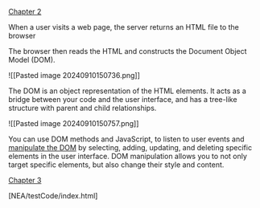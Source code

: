 [Chapter 2](https://nextjs.org/learn/react-foundations/rendering-ui)

When a user visits a web page, the server returns an HTML file to the browser

The browser then reads the HTML and constructs the Document Object Model (DOM).

![[Pasted image 20240910150736.png]]

The DOM is an object representation of the HTML elements. It acts as a bridge between your code and the user interface, and has a tree-like structure with parent and child relationships.

![[Pasted image 20240910150757.png]]

You can use DOM methods and JavaScript, to listen to user events and [manipulate the DOM](https://developer.mozilla.org/docs/Learn/JavaScript/Client-side_web_APIs/Manipulating_documents) by selecting, adding, updating, and deleting specific elements in the user interface. DOM manipulation allows you to not only target specific elements, but also change their style and content.

[Chapter 3](https://nextjs.org/learn/react-foundations/updating-ui-with-javascript)

[NEA/testCode/index.html]

<html>
  <body>
    <div id ="app"></div>
    <script type="text/javascript">
      // Select the div element with 'app' id
      const app = document.getElementById('app');
      
      const header = document.createElement('h1'); // Creates a new h1 element
      
      const text = 'hello.';
      const headerContent = document.createTextNode(text);
      
      header.appendChild(headerContent);
      
      app.appendChild(header);
    </script>
  </body>
</html>
<html>
  <body>
    <div id ="app"></div>
    <script type="text/javascript">
      // Select the div element with 'app' id
      const app = document.getElementById('app');
      
      const header = document.createElement('h1'); // Creates a new h1 element
      
      const text = 'hello.';
      const headerContent = document.createTextNode(text);
      
      header.appendChild(headerContent);
      
      app.appendChild(header);
    </script>
  </body>
</html>
<html>
  <body>
    <div id ="app"></div>
    <script type="text/javascript">
      // Select the div element with 'app' id
      const app = document.getElementById('app');
      
      const header = document.createElement('h1'); // Creates a new h1 element
      
      const text = 'hello.';
      const headerContent = document.createTextNode(text);
      
      header.appendChild(headerContent);
      
      app.appendChild(header);
    </script>
  </body>
</html>
```html
<html>
  <body>
    <div id ="app"></div>
    <script type="text/javascript">
      // Select the div element with 'app' id
      const app = document.getElementById('app');
      
      const header = document.createElement('h1'); // Creates a new h1 element
      
      const text = 'hello.';
      const headerContent = document.createTextNode(text);
      
      header.appendChild(headerContent);
      
      app.appendChild(header);
    </script>
  </body>
</html>
```

## HTML vs. the DOM

If you look at the DOM elements inside your [browser developer tools](https://developer.mozilla.org/docs/Learn/Common_questions/Tools_and_setup/What_are_browser_developer_tools), you will notice the DOM includes the `<h1>` element. The DOM of the page is different from the source code - or in other words, the original HTML file you created.

![[Pasted image 20240910151328.png]]

This is because the HTML represents the **initial page content**, whereas the DOM represents the **updated page content** which was changed by the JavaScript code you wrote.

Updating the DOM with plain JavaScript is very powerful but verbose. You've written all this code to add an `<h1>` element with some text:

```html
<script type="text/javascript">
  const app = document.getElementById('app');
  const header = document.createElement('h1');
  const text = 'Develop. Preview. Ship.';
  const headerContent = document.createTextNode(text);
  header.appendChild(headerContent);
  app.appendChild(header);
</script>```


## Imperative vs Declarative programming

The code above is a good example of **imperative** **programming.** You're writing the steps for **how** the user interface should be updated. But when it comes to building user interfaces, a declarative approach is often preferred because it can speed up the development process. Instead of having to write DOM methods, it would be helpful if developers were able to declare **what** they want to show (in this case, an `h1` tag with some text).

In other words, **imperative programming** is like giving a chef step-by-step instructions on how to make a pizza. **Declarative programming** is like ordering a pizza without being concerned about the steps it takes to make the pizza. 

---

## Getting started with react

[Chapter 4](https://nextjs.org/learn/react-foundations/getting-started-with-react)

lots of syntax specifics and JSX is a compiler for react

---

### Building UI

React core concepts:

There are three core concepts of React that you'll need to be familiar with to start building React applications. These are:

- Components
- Props
- State

## Creating components

In React, components are **functions.** Inside your `script` tag, create a new function called `header`:

```html
<script type="text/jsx">
  const app = document.getElementById("app")
 
  function header() {
  }
 
  const root = ReactDOM.createRoot(app);
  root.render(<h1>Develop. Preview. Ship.</h1>);
</script>
```

A component is a function that **returns UI elements**. Inside the return statement of the function, you can write JSX:

```html
<script type="text/jsx">
  const app = document.getElementById("app")
 
  function header() {
     return (<h1>Develop. Preview. Ship.</h1>)
   }
 
  const root = ReactDOM.createRoot(app);
  root.render(<h1>Develop. Preview. Ship.</h1>);
</script>
```

To render this component to the DOM, pass it as the first argument in the `root.render()` method:

```html
<script type="text/jsx">
  const app = document.getElementById("app")
 
  function header() {
     return (<h1>Develop. Preview. Ship.</h1>)
   }
 
  const root = ReactDOM.createRoot(app);
  root.render(header);
</script>
```

But, wait a second. If you try to run the code above in your browser, you'll get an error. To get this to work, there are two things you have to do:

First, React components should be capitalized to distinguish them from plain HTML and JavaScript:

```js
function Header() {
  return <h1>Develop. Preview. Ship.</h1>;
}
 
const root = ReactDOM.createRoot(app);
// Capitalize the React Component
root.render(Header);
```

Second, you use React components the same way you'd use regular HTML tags, with angle brackets `<>`:

```js
function Header() {
  return <h1>Develop. Preview. Ship.</h1>;
}
 
const root = ReactDOM.createRoot(app);
root.render(<Header />);
```


## Nesting components

Applications usually include more content than a single component. You can **nest** React components inside each other like you would regular HTML elements.

In your example, create a new component called `HomePage`:

```js
function Header() {
  return <h1>Develop. Preview. Ship.</h1>;
}
 
function HomePage() {
  return <div></div>;
}
 
const root = ReactDOM.createRoot(app);
root.render(<Header />);
```

Then nest the `<Header>` component inside the new `<HomePage>`component:

```js
function Header() {
  return <h1>Develop. Preview. Ship.</h1>;
}
 
function HomePage() {
  return (
    <div>
      {/* Nesting the Header component */}
      <Header />
    </div>
  );
}
 
const root = ReactDOM.createRoot(app);
root.render(<Header />);
```

## Component trees

You can keep nesting React components this way to form component trees.

![[Pasted image 20240916112156.png]]

For example, your top-level `HomePage` component could hold a `Header`, an `Article`, and a `Footer` Component. And each of those components could in turn have their own child components and so on. For example, the `Header` component could contain a `Logo`, `Title` and `Navigation` component.

This modular format allows you to reuse components in different places inside your app.

In your project, since `<HomePage>` is now your top-level component, you can pass it to the `root.render()` method:

```js
function Header() {
  return <h1>Develop. Preview. Ship.</h1>;
}
 
function HomePage() {
  return (
    <div>
      <Header />
    </div>
  );
}
 
const root = ReactDOM.createRoot(app);
root.render(<HomePage />);
```

[Your First Component](https://react.dev/learn/your-first-component)
[Importing and Exporting Components](https://react.dev/learn/importing-and-exporting-components)


---

## Displaying Data with Props

So far, if you were to reuse your `<Header />` component, it would display the same content both times.

```js
function Header() {
  return <h1>Develop. Preview. Ship.</h1>;
}
 
function HomePage() {
  return (
    <div>
      <Header />
      <Header />
    </div>
  );
}
```

But what if you want to pass different text or you don't know the information ahead of time because you're fetching data from an external source?

Regular HTML elements have attributes that you can use to pass pieces of information that change the behavior of those elements. For example, changing the `src` attribute of an `<img>` element changes the image that is shown. Changing the `href` attribute of an `<a>` tag changes the destination of the link.

In the same way, you can pass pieces of information as properties to React components. These are called `props`. Take for instance, the possible variations of a button:

![[Pasted image 20240916112452.png]]

Similar to a JavaScript function, you can design components that accept custom arguments (or props) that change the component's behavior or what is visibly shown when it's rendered to the screen. Then, you can pass down these props from parent components to child components.


## Using props

In your `HomePage` component, you can pass a custom `title` prop to the `Header` component, just like you'd pass HTML attributes:

```js
function HomePage() {
  return (
    <div>
      <Header title="React" />
    </div>
  );
}
```

And `Header`, the child component, can accept those props as its first **function parameter**:

```js
function Header(props) {
  return <h1>Develop. Preview. Ship.</h1>;
}
```

If you `console.log()` props, you can see that it's an **object** with a title property.

```js
function Header(props) {
  console.log(props); // { title: "React" }
  return <h1>Develop. Preview. Ship.</h1>;
}
```

Since props is an object, you can use [**object destructuring**](https://developer.mozilla.org/docs/Web/JavaScript/Reference/Operators/Destructuring_assignment) to explicitly name the values of props inside your function parameters:

```js
function Header({ title }) {
  console.log(title); // "React"
  return <h1>Develop. Preview. Ship.</h1>;
}
```

Then you can replace the content of the `<h1>` tag with your title variable.

```js
function Header({ title }) {
  console.log(title);
  return <h1>title</h1>;
}
```

If you open your file in the browser, you will see that it is displaying the actual word "title". This is because React thinks you're intending to render a plain text string to the DOM.

You need a way to tell React that this is a JavaScript variable.

---

## Using variables in JSX

To use the `title` prop, add **curly braces** `{}`. These are a special JSX syntax that allows you to write regular JavaScript directly inside your JSX markup.

```js
function Header({ title }) {
  console.log(title);
  return <h1>{title}</h1>;
}
```

You can think of curly braces as a way to enter "JavaScript land" while you are in "JSX land". You can add any **JavaScript expression** (something that evaluates to a single value) inside curly braces. For example:

An **object property** with dot notation:

```js
function Header(props) {
  return <h1>{props.title}</h1>;
}
```

A **template literal**:

```js
function Header({ title }) {
  return <h1>{`Cool ${title}`}</h1>;
}
```

The **returned value of a function**:

```js
function createTitle(title) {
  if (title) {
    return title;
  } else {
    return 'Default title';
  }
}
 
function Header({ title }) {
  return <h1>{createTitle(title)}</h1>;
}
```

Or **ternary operators**:

```js
function Header({ title }) {
  return <h1>{title ? title : 'Default Title'}</h1>;
}
```

You can now pass any string to your title prop, or, if you used the ternary operator, you could even not pass a title prop at all, since you've accounted for the default case in your component:

```js
function Header({ title }) {
  return <h1>{title ? title : 'Default title'}</h1>;
}
 
function HomePage() {
  return (
    <div>
      <Header />
    </div>
  );
}
```

Your component now accepts a generic title prop which you can reuse in different parts of your application. All you need to do is change the title string:

```js
function HomePage() {
  return (
    <div>
      <Header title="React" />
      <Header title="A new title" />
    </div>
  );
}
```


---

## Iterating through lists

It's common to have data that you need to show as a list. You can use array methods to manipulate your data and generate UI elements that are identical in style but hold different pieces of information.

Add the following array of names to your `HomePage` component:

```js
function HomePage() {
  const names = ['Ada Lovelace', 'Grace Hopper', 'Margaret Hamilton'];
 
  return (
    <div>
      <Header title="Develop. Preview. Ship." />
      <ul>
        {names.map((name) => (
          <li>{name}</li>
        ))}
      </ul>
    </div>
  );
}
```

You can then use the `array.map()` method to iterate over the array and use an **arrow function** to map a name to a list item:

```js
function HomePage() {
  const names = ['Ada Lovelace', 'Grace Hopper', 'Margaret Hamilton'];
 
  return (
    <div>
      <Header title="Develop. Preview. Ship." />
      <ul>
        {names.map((name) => (
          <li>{name}</li>
        ))}
      </ul>
    </div>
  );
}
```

Notice how you've used curly braces to weave in and out of "JavaScript" and "JSX" land.

If you run this code, React will give us a warning about a missing `key` prop. This is because React needs something to uniquely identify items in an array so it knows which elements to update in the DOM.

You can use the names for now since they are currently unique, but it's recommended to use something guaranteed to be unique, like an item ID.

```js
function HomePage() {
  const names = ['Ada Lovelace', 'Grace Hopper', 'Margaret Hamilton'];
 
  return (
    <div>
      <Header title="Develop. Preview. Ship." />
      <ul>
        {names.map((name) => (
          <li key={name}>{name}</li>
        ))}
      </ul>
    </div>
  );
}
```

[Passing props to a component](https://react.dev/learn/passing-props-to-a-component)
[Rendering lists](https://react.dev/learn/rendering-lists)
[Conditional rendering](https://react.dev/learn/conditional-rendering)

---

## Adding Interactivity with State

Let's explore how React helps us add interactivity with **state** and **event handlers**.

As an example, let's create a "Like" button inside your `HomePage` component. First, add a button element inside the `return()` statement:

```js
function HomePage() {
  const names = ['Ada Lovelace', 'Grace Hopper', 'Margaret Hamilton'];
 
  return (
    <div>
      <Header title="Develop. Preview. Ship." />
      <ul>
        {names.map((name) => (
          <li key={name}>{name}</li>
        ))}
      </ul>
      <button>Like</button>
    </div>
  );
}
```

## Listening to events

To make the button do something when clicked, you can use the `onClick` event:

```js
function HomePage() {
  // ...
  return (
    <div>
      {/* ... */}
      <button onClick={}>Like</button>
    </div>
  );
}
```

In React, event names are camelCased. The `onClick` event is one of many possible events you can use to respond to user interaction. For example, you can use `onChange` for input fields or `onSubmit` for forms.


---

## Handling events

You can define a function to "handle" events whenever they are triggered. Create a function before the return statement called `handleClick()`:

```js
function HomePage() {
  // ...
 
  function handleClick() {
    console.log("increment like count")
  }
 
  return (
    <div>
      {/* ... */}
	  <button onClick={}>Like</button>
    </div>
     )
   }
```

Then, you can call the `handleClick` function when the `onClick` event is triggered:

```js
function HomePage() {
  // 	...
  function handleClick() {
    console.log('increment like count');
  }
 
  return (
    <div>
      {/* ... */}
      <button onClick={handleClick}>Like</button>
    </div>
  );
}
```

Try running this in your browser. Notice in your developer tools how the log output increases.

---

## State and hooks

React has a set of functions called [hooks](https://react.dev/learn). Hooks allow you to add additional logic such as **state** to your components. You can think of state as any information in your UI that changes over time, usually triggered by user interaction.

![[Pasted image 20240916114115.png]]

You can use _state_ to store and increment the number of times a user has clicked the "Like" button. In fact, the React hook used to manage state is called: `useState()`

Add `useState()` to your project. It returns an array, and you can access and use those array values inside your component using **array destructuring**:

```js
function HomePage() {
  // ...
  const [] = React.useState();
 
  // ...
}
```

The first item in the array is the state `value`, which you can name anything. It's recommended to name it something descriptive:

```js
function HomePage() {
  // ...
  const [likes] = React.useState();
 
  // ...
}
```

The second item in the array is a function to `update` the value. You can name the update function anything, but it's common to prefix it with `set` followed by the name of the state variable you're updating:

```js
function HomePage() {
  // ...
  const [likes, setLikes] = React.useState();
 
  // ...
}
```

You can also take the opportunity to add the initial value of your `likes` state to `0`:

```js
function HomePage() {
  // ...
  const [likes, setLikes] = React.useState(0);
}
```

Then, you can check the initial state is working by using the state variable inside your component.

```js
function HomePage() {
  // ...
  const [likes, setLikes] = React.useState(0);
  // ...
 
  return (
    // ...
    <button onClick={handleClick}>Like({likes})</button>
  );
}
```

Finally, you can call your state updater function, `setLikes` in your `HomePage` component, let's add it inside the `handleClick()` function you previously defined:

```js
function HomePage() {
  // ...
  const [likes, setLikes] = React.useState(0);
 
  function handleClick() {
    setLikes(likes + 1);
  }
 
  return (
    <div>
      {/* ... */}
      <button onClick={handleClick}>Likes ({likes})</button>
    </div>
  );
}
```

Clicking the button will now call the `handleClick` function, which calls the `setLikes` state updater function with a single argument of the current number of likes + 1.


> [!tip] Note:
> 
> Unlike props which are passed to components as the first function parameter, the state is initiated and stored within a component. 
> You can pass the state information to children components as props, but the logic for updating the state should be kept within the component where state was initially created.

---

## Managing state

Unlike props which are passed to components as the first function parameter, the state is initiated and stored within a component.
You can pass the state information to children components as props, but the logic for updating the state should be kept within the component where state was initially created.


[State: A component's memory](https://react.dev/learn/state-a-components-memory)
[Meet your first hook](https://react.dev/learn/state-a-components-memory#meet-your-first-hook)
[Responding to Events](https://react.dev/learn/responding-to-events)

---

## From React to Next.js

So far, we explored how you can get started with React. This is what the final code looked like. If you're starting from here, paste this code into an `index.html` file in your code editor.

```html
<html>
  <body>
    <div id="app"></div>
 
    <script src="https://unpkg.com/react@18/umd/react.development.js"></script>
    <script src="https://unpkg.com/react-dom@18/umd/react-dom.development.js"></script>
    <script src="https://unpkg.com/@babel/standalone/babel.min.js"></script>
 
    <script type="text/jsx">
      const app = document.getElementById("app")
 
      function Header({ title }) {
        return <h1>{title ? title : "Default title"}</h1>
      }
 
      function HomePage() {
        const names = ["Ada Lovelace", "Grace Hopper", "Margaret Hamilton"]
 
        const [likes, setLikes] = React.useState(0)
 
        function handleClick() {
          setLikes(likes + 1)
        }
 
        return (
          <div>
            <Header title="Develop. Preview. Ship." />
            <ul>
              {names.map((name) => (
                <li key={name}>{name}</li>
              ))}
            </ul>
 
            <button onClick={handleClick}>Like ({likes})</button>
          </div>
        )
      }
 
      const root = ReactDOM.createRoot(app);
      root.render(<HomePage />);
    </script>
  </body>
</html>
```

In the last few chapters, you were introduced to three essential React concepts: **components**, **props**, and **state**. Having a strong foundation in these will help you get started building React applications.

When it comes to learning React, **the best way to learn is to build**. You can gradually adopt React by using `<script>` and what you've learned so far to add small components to an existing website. However, many developers have found the user and developer experience React enables valuable enough to dive right in and write their whole frontend application in React.

## From React to Next.js

While React excels at building UI, it does take some work to independently build that UI into a fully functioning scalable application. There are also newer React features, like Server and Client Components, that require a framework. The good news is that Next.js handles much of the setup and configuration and has additional features to help you build React applications.

Next, we'll migrate the example from React to Next.js, discuss how Next.js works, and introduce you to the differences between Server and Client Components.

---

## Installing Next.js

creating a [new project with npm](https://nextjs.org/learn/react-foundations/installation)

Create a new directory and file in the same directory as your `index.html` file called `package.json` with an empty object `{}`.

```bash
npm install react@latest react-dom@latest next@latest
```

Jumping back to the `index.html` file, you can delete the following code:

1. The `<html>` and `<body>` tags.
2. The `<div>` element with the `id` of `app`.
3. The `react` and `react-dom` scripts since you've installed them with NPM.
4. The `Babel` script because Next.js has a compiler that transforms JSX into valid JavaScript browsers can understand.
5. The `<script type="text/jsx">` tag.
6. The `document.getElementById()` and `ReactDom.createRoot()` methods.
7. The `React.` part of the `React.useState(0)` function

After deleting the lines above, add the following import to the top of your file:

```js
import { useState } from 'react';
```

The only code left in the HTML file is JSX, so you can change the file type from `.html` to `.js` or `.jsx`.



